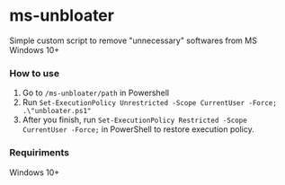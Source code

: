 # ms-unbloater
Simple custom script to remove "unnecessary" softwares from MS Windows 10+

### How to use
1. Go to `/ms-unbloater/path` in Powershell
2. Run `Set-ExecutionPolicy Unrestricted -Scope CurrentUser -Force; .\"unbloater.ps1"`
3. After you finish, run `Set-ExecutionPolicy Restricted -Scope CurrentUser -Force;` in PowerShell to restore execution policy.

### Requiriments
Windows 10+
